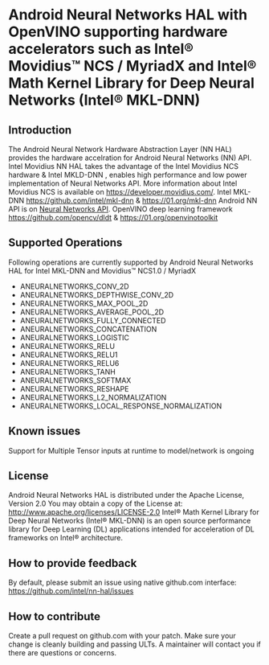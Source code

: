 # Android Neural Networks HAL with OpenVINO supporting hardware accelerators such as Intel® Movidius™ NCS / MyriadX and Intel® Math Kernel Library for Deep Neural Networks (Intel® MKL-DNN)

## Introduction
The Android Neural Network Hardware Abstraction Layer (NN HAL) provides the hardware accelration for Android Neural Networks (NN) API. Intel Movidius NN HAL takes the advantage of the Intel Movidius NCS hardware & Intel MKLD-DNN , enables high performance and low power implementation of Neural Networks API. 
More information about Intel Movidius NCS is available on https://developer.movidius.com/. 
Intel MKL-DNN https://github.com/intel/mkl-dnn &  https://01.org/mkl-dnn 
Android NN API is on [Neural Networks API](https://developer.android.com/ndk/guides/neuralnetworks/index.html).
OpenVINO deep learning framework https://github.com/opencv/dldt & https://01.org/openvinotoolkit 


## Supported Operations
Following operations are currently supported by Android Neural Networks HAL for Intel MKL-DNN and Movidius™ NCS1.0 / MyriadX 

* ANEURALNETWORKS_CONV_2D
* ANEURALNETWORKS_DEPTHWISE_CONV_2D
* ANEURALNETWORKS_MAX_POOL_2D
* ANEURALNETWORKS_AVERAGE_POOL_2D
* ANEURALNETWORKS_FULLY_CONNECTED
* ANEURALNETWORKS_CONCATENATION
* ANEURALNETWORKS_LOGISTIC
* ANEURALNETWORKS_RELU
* ANEURALNETWORKS_RELU1
* ANEURALNETWORKS_RELU6
* ANEURALNETWORKS_TANH
* ANEURALNETWORKS_SOFTMAX
* ANEURALNETWORKS_RESHAPE
* ANEURALNETWORKS_L2_NORMALIZATION
* ANEURALNETWORKS_LOCAL_RESPONSE_NORMALIZATION

## Known issues
Support for Multiple Tensor inputs at runtime to model/network is ongoing   

## License
Android Neural Networks HAL is distributed under the Apache License, Version 2.0
You may obtain a copy of the License at: http://www.apache.org/licenses/LICENSE-2.0
Intel® Math Kernel Library for Deep Neural Networks (Intel® MKL-DNN) is an open source performance library for Deep Learning (DL) applications intended for acceleration of DL frameworks on Intel® architecture.


## How to provide feedback
By default, please submit an issue using native github.com interface:
https://github.com/intel/nn-hal/issues

## How to contribute

Create a pull request on github.com with your patch. Make sure your change is cleanly building and passing ULTs.
A maintainer will contact you if there are questions or concerns.

